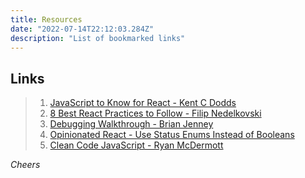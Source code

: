 ```yaml
---
title: Resources
date: "2022-07-14T22:12:03.284Z"
description: "List of bookmarked links"
---
```


## Links

> 1. [JavaScript to Know for React - Kent C Dodds](https://kentcdodds.com/blog/javascript-to-know-for-react "JavaScript to Know for React")
> 2. [8 Best React Practices to Follow - Filip Nedelkovski](https://alite-international.com/8-best-react-practices-to-follow/ "8 Best React Practices to Follow")
> 3. [Debugging Walkthrough - Brian Jenney](https://www.loom.com/share/e1fd3ef1d934408893eb5a35a0ead560 "Debugging Walkthrough")
> 4. [Opinionated React - Use Status Enums Instead of Booleans](https://dev.to/farazamiruddin/opinionated-react-use-status-enums-instead-of-booleans-3ha5 "Opinionated React - Use Status Enums Instead of Booleans")
> 5. [Clean Code JavaScript - Ryan McDermott](https://github.com/ryanmcdermott/clean-code-javascript "Clean Code JavaScript")

_Cheers_
